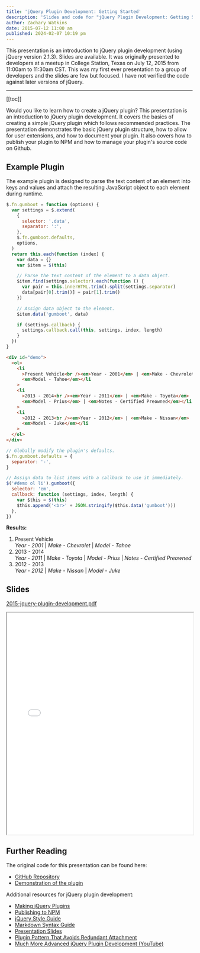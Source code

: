 ```yaml
---
title: 'jQuery Plugin Development: Getting Started'
description: 'Slides and code for "jQuery Plugin Development: Getting Started" which I originally presented in 2015 at a meetup in College Station, Texas.'
author: Zachary Watkins
date: 2015-07-12 11:00 am
published: 2024-02-07 10:19 pm
---
```


<script setup>
  import { onMounted } from 'vue';

  onMounted(async () => {

    import('https://cdnjs.cloudflare.com/ajax/libs/jquery/2.1.3/jquery.min.js').then(() => {

      import('./gumboot.js').then(() => {

        // Override the plugin's default settings for the entire page.
        jQuery.fn.gumboot.defaults = {
          separator: "-",
        };
        // Apply the plugin to the demo.
        jQuery('#demo ol li').gumboot({
          selector: 'em',
          callback: function (settings, index, length) {
            var $this = jQuery(this)
            $this.append('<br>' + JSON.stringify($this.data('gumboot')))
          },
        });
      });
    });
  });
</script>

This presentation is an introduction to jQuery plugin development (using jQuery version 2.1.3). Slides are available. It was originally presented to developers at a meetup in College Station, Texas on July 12, 2015 from 11:00am to 11:30am CST. This was my first ever presentation to a group of developers and the slides are few but focused. I have not verified the code against later versions of jQuery.

---

[[toc]]

Would you like to learn how to create a jQuery plugin? This presentation is an introduction to jQuery plugin development. It covers the basics of creating a simple jQuery plugin which follows recommended practices. The presentation demonstrates the basic jQuery plugin structure, how to allow for user extensions, and how to document your plugin. It also covers how to publish your plugin to NPM and how to manage your plugin's source code on Github.

## Example Plugin

The example plugin is designed to parse the text content of an element into keys and values and attach the resulting JavaScript object to each element during runtime.

```javascript
$.fn.gumboot = function (options) {
  var settings = $.extend(
    {
      selector: '.data',
      separator: ':',
    },
    $.fn.gumboot.defaults,
    options,
  )
  return this.each(function (index) {
    var data = {}
    var $item = $(this)

    // Parse the text content of the element to a data object.
    $item.find(settings.selector).each(function () {
      var pair = this.innerHTML.trim().split(settings.separator)
      data[pair[0].trim()] = pair[1].trim()
    })

    // Assign data object to the element.
    $item.data('gumboot', data)

    if (settings.callback) {
      settings.callback.call(this, settings, index, length)
    }
  })
}
```

```html
<div id="demo">
  <ol>
    <li
      >Present Vehicle<br /><em>Year - 2001</em> | <em>Make - Chevrolet</em> |
      <em>Model - Tahoe</em></li
    >
    <li
      >2013 - 2014<br /><em>Year - 2011</em> | <em>Make - Toyota</em> |
      <em>Model - Prius</em> | <em>Notes - Certified Preowned</em></li
    >
    <li
      >2012 - 2013<br /><em>Year - 2012</em> | <em>Make - Nissan</em> |
      <em>Model - Juke</em></li
    >
  </ol>
</div>
```

```javascript
// Globally modify the plugin's defaults.
$.fn.gumboot.defaults = {
  separator: '-',
}

// Assign data to list items with a callback to use it immediately.
$('#demo ol li').gumboot({
  selector: 'em',
  callback: function (settings, index, length) {
    var $this = $(this)
    $this.append('<br>' + JSON.stringify($this.data('gumboot')))
  },
})
```

**Results:**

<div id="demo">
  <ol>
    <li>Present Vehicle<br><em>Year - 2001</em> | <em>Make - Chevrolet</em> | <em>Model - Tahoe</em></li>
    <li>2013 - 2014<br><em>Year - 2011</em> | <em>Make - Toyota</em> | <em>Model - Prius</em> | <em>Notes - Certified Preowned</em></li>
    <li>2012 - 2013<br><em>Year - 2012</em> | <em>Make - Nissan</em> | <em>Model - Juke</em></li>
  </ol>
</div>

## Slides

[2015-jquery-plugin-development.pdf](/presentations/2015-jquery-plugin-development.pdf)

<iframe src="/presentations/2015-jquery-plugin-development.pdf" width="100%" height="600px">
  <p>This browser does not support PDFs. Please download the PDF to view it: <a href="/presentations/2015-jquery-plugin-development.pdf">Download PDF</a>.</p>
</iframe>

## Further Reading

The original code for this presentation can be found here:

- [GitHub Repository](https://github.com/ZachWatkins/Gumboot)
- [Demonstration of the plugin](https://codepen.io/zw/pen/YXLoWj)

Additional resources for jQuery plugin development:

- [Making jQuery Plugins](https://learn.jquery.com/plugins/)
- [Publishing to NPM](http://blog.npmjs.org/post/111475741445/publishing-your-jquery-plugin-to-npm-the-quick)
- [jQuery Style Guide](http://contribute.jquery.org/style-guide/)
- [Markdown Syntax Guide](http://daringfireball.net/projects/markdown/syntax)
- [Presentation Slides](https://docs.google.com/presentation/d/1xgRXiqPBDWNxUNUf3DcocO0VHZ2dJgAuSfYPvLRKlIc/pub?start=false&loop=false&delayms=15000)
- [Plugin Pattern That Avoids Redundant Attachment](http://www.smashingmagazine.com/2011/10/11/essential-jquery-plugin-patterns/)
- [Much More Advanced jQuery Plugin Development (YouTube)](https://www.youtube.com/watch?v=FdJINb0breE)

